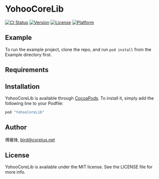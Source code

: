 # YohooCoreLib

[![CI Status](http://img.shields.io/travis/傅雁锋/YohooCoreLib.svg?style=flat)](https://travis-ci.org/傅雁锋/YohooCoreLib)
[![Version](https://img.shields.io/cocoapods/v/YohooCoreLib.svg?style=flat)](http://cocoapods.org/pods/YohooCoreLib)
[![License](https://img.shields.io/cocoapods/l/YohooCoreLib.svg?style=flat)](http://cocoapods.org/pods/YohooCoreLib)
[![Platform](https://img.shields.io/cocoapods/p/YohooCoreLib.svg?style=flat)](http://cocoapods.org/pods/YohooCoreLib)

## Example

To run the example project, clone the repo, and run `pod install` from the Example directory first.

## Requirements

## Installation

YohooCoreLib is available through [CocoaPods](http://cocoapods.org). To install
it, simply add the following line to your Podfile:

```ruby
pod "YohooCoreLib"
```

## Author

傅雁锋, bird@corplus.net

## License

YohooCoreLib is available under the MIT license. See the LICENSE file for more info.
